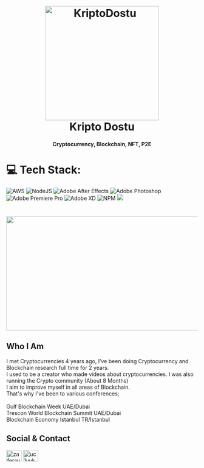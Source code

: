 
<h1 align="center">
  <br>
  <a href="http://www.kriptodostu.com"><img src="https://user-images.githubusercontent.com/76253089/188309383-f2e7bc4d-b814-4d2a-b2a8-3a7defc261be.jpg" alt="KriptoDostu" width="300"></a>
  <br>
  Kripto Dostu
  <br>
</h1>

<h4 align="center">Cryptocurrency, Blockchain, NFT, P2E </h4>


 # 💻 Tech Stack:
![AWS](https://img.shields.io/badge/AWS-%23FF9900.svg?style=for-the-badge&logo=amazon-aws&logoColor=white)
![NodeJS](https://img.shields.io/badge/node.js-6DA55F?style=for-the-badge&logo=node.js&logoColor=white) 
![Adobe After Effects](https://img.shields.io/badge/Adobe%20After%20Effects-9999FF.svg?style=for-the-badge&logo=Adobe%20After%20Effects&logoColor=white) 
![Adobe Photoshop](https://img.shields.io/badge/adobephotoshop-%2331A8FF.svg?style=for-the-badge&logo=adobephotoshop&logoColor=white) 
![Adobe Premiere Pro](https://img.shields.io/badge/Adobe%20Premiere%20Pro-9999FF.svg?style=for-the-badge&logo=Adobe%20Premiere%20Pro&logoColor=white) 
![Adobe XD](https://img.shields.io/badge/Adobe%20XD-470137?style=for-the-badge&logo=Adobe%20XD&logoColor=#FF61F6) 
![NPM](https://img.shields.io/badge/NPM-%23000000.svg?style=for-the-badge&logo=npm&logoColor=white)
[![](https://visitcount.itsvg.in/api?id=kriptodostu&icon=1&color=2)](https://visitcount.itsvg.in)


<h1 align="center">
 <img src="https://media.giphy.com/media/d6EHXrJlkd8IDIfdtL/giphy.gif" width="600" height="300" />
</h1>

## Who I Am

I met Cryptocurrencies 4 years ago, I’ve been doing Cryptocurrency and Blockchain research full time for 2 years.<br>
I used to be a creator who made videos about cryptocurrencies. I was also running the Crypto community (About 8 Months)<br>
I aim to improve myself in all areas of Blockchain.<br>
That's why I've been to various conferences;<br><br>
Gulf Blockchain Week UAE/Dubai<br>
Trescon World Blockchain Summit UAE/Dubai<br>
Blockchain Economy Istanbul TR/Istanbul </h3><br>


## Social & Contact
<a href="https://twitter.com/0xkriptodostu" target="blank"><img align="center" src="https://raw.githubusercontent.com/rahuldkjain/github-profile-readme-generator/master/src/images/icons/Social/twitter.svg" alt="zaferayan" height="30" width="40" /></a>
<a href="https://www.youtube.com/c/KriptoDostu" target="blank"><img align="center" src="https://raw.githubusercontent.com/rahuldkjain/github-profile-readme-generator/master/src/images/icons/Social/youtube.svg" alt="uc1vykhlufpaoghrwhjikrqg" height="30" width="40" /></a>
